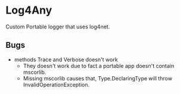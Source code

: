 # Log4Any
Custom Portable logger that uses log4net.

## Bugs ##
 * methods Trace and Verbose doesn't work
     * They doesn't work due to fact a portable app doesn't contain mscorlib. 
     * Missing mscorlib causes that, Type.DeclaringType will throw InvalidOperationException.
    
